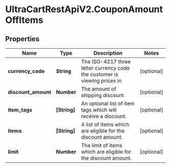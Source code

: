 # UltraCartRestApiV2.CouponAmountOffItems

## Properties
Name | Type | Description | Notes
------------ | ------------- | ------------- | -------------
**currency_code** | **String** | The ISO-4217 three letter currency code the customer is viewing prices in | [optional] 
**discount_amount** | **Number** | The amount of shipping discount | [optional] 
**item_tags** | **[String]** | An optional list of item tags which will receive a discount. | [optional] 
**items** | **[String]** | A list of items which are eligible for the discount amount. | [optional] 
**limit** | **Number** | The limit of items which are eligible for the discount amount. | [optional] 


